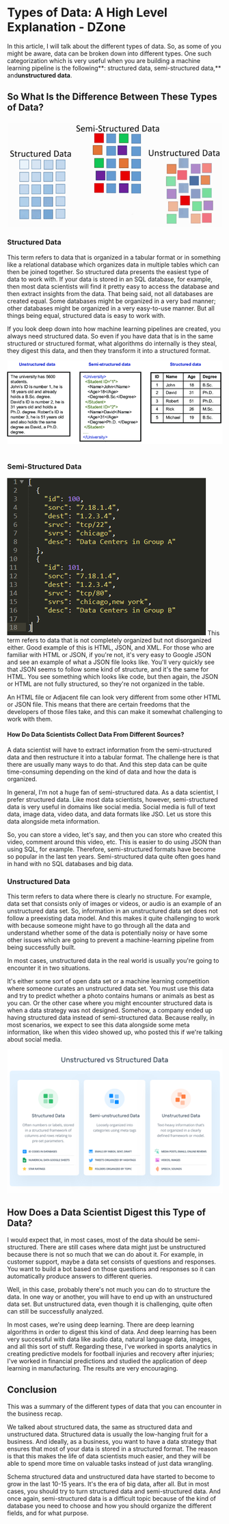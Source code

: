 # Types of Data: A High Level Explanation - DZone
In this article, I will talk about the different types of data. So, as some of you might be aware, data can be broken down into different types. One such categorization which is very useful when you are building a machine learning pipeline is the following**: structured data, semi-structured data,** and**unstructured data**.

So What Is the Difference Between These Types of Data?
------------------------------------------------------

### ![](_assets/16585173-1671194251060.png)

### Structured Data

This term refers to data that is organized in a tabular format or in something like a relational database which organizes data in multiple tables which can then be joined together. So structured data presents the easiest type of data to work with. If your data is stored in an SQL database, for example, then most data scientists will find it pretty easy to access the database and then extract insights from the data. That being said, not all databases are created equal. Some databases might be organized in a very bad manner; other databases might be organized in a very easy-to-use manner. But all things being equal, structured data is easy to work with.

If you look deep down into how machine learning pipelines are created, you always need structured data. So even if you have data that is in the same structured or structured format, what algorithms do internally is they steal, they digest this data, and then they transform it into a structured format.

![](_assets/16585174-unstructured-semi-structured-and-structured-data.png)
 

### Semi-Structured Data

![](_assets/16585175-json.png)
This term refers to data that is not completely organized but not disorganized either. Good example of this is HTML, JSON, and XML. For those who are familiar with HTML or JSON, if you're not, it's very easy to Google JSON and see an example of what a JSON file looks like. You'll very quickly see that JSON seems to follow some kind of structure, and it's the same for HTML. You see something which looks like code, but then again, the JSON or HTML are not fully structured, so they're not organized in the table.

An HTML file or Adjacent file can look very different from some other HTML or JSON file. This means that there are certain freedoms that the developers of those files take, and this can make it somewhat challenging to work with them.

#### How Do Data Scientists Collect Data From Different Sources?

A data scientist will have to extract information from the semi-structured data and then restructure it into a tabular format. The challenge here is that there are usually many ways to do that. And this step data can be quite time-consuming depending on the kind of data and how the data is organized.

In general, I'm not a huge fan of semi-structured data. As a data scientist, I prefer structured data. Like most data scientists, however, semi-structured data is very useful in domains like social media. Social media is full of text data, image data, video data, and data formats like JSO. Let us store this data alongside meta information.

So, you can store a video, let's say, and then you can store who created this video, comment around this video, etc. This is easier to do using JSON than using SQL, for example. Therefore, semi-structured formats have become so popular in the last ten years. Semi-structured data quite often goes hand in hand with no SQL databases and big data.

### Unstructured Data

This term refers to data where there is clearly no structure. For example, data set that consists only of images or videos, or audio is an example of an unstructured data set. So, information in an unstructured data set does not follow a preexisting data model. And this makes it quite challenging to work with because someone might have to go through all the data and understand whether some of the data is potentially noisy or have some other issues which are going to prevent a machine-learning pipeline from being successfully built.

In most cases, unstructured data in the real world is usually you're going to encounter it in two situations.

It's either some sort of open data set or a machine learning competition where someone curates an unstructured data set. You must use this data and try to predict whether a photo contains humans or animals as best as you can. Or the other case where you might encounter structured data is when a data strategy was not designed. Somehow, a company ended up having structured data instead of semi-structured data. Because really, in most scenarios, we expect to see this data alongside some meta information, like when this video showed up, who posted this if we're talking about social media.

![](_assets/16585176-image5.png)

How Does a Data Scientist Digest this Type of Data?
---------------------------------------------------

I would expect that, in most cases, most of the data should be semi-structured. There are still cases where data might just be unstructured because there is not so much that we can do about it. For example, in customer support, maybe a data set consists of questions and responses. You want to build a bot based on those questions and responses so it can automatically produce answers to different queries.

Well, in this case, probably there's not much you can do to structure the data. In one way or another, you will have to end up with an unstructured data set. But unstructured data, even though it is challenging, quite often can still be successfully analyzed.

In most cases, we're using deep learning. There are deep learning algorithms in order to digest this kind of data. And deep learning has been very successful with data like audio data, natural language data, images, and all this sort of stuff. Regarding these, I've worked in sports analytics in creating predictive models for football injuries and recovery after injuries; I've worked in financial predictions and studied the application of deep learning in manufacturing. The results are very encouraging.  

Conclusion
----------

This was a summary of the different types of data that you can encounter in the business recap.

We talked about structured data, the same as structured data and unstructured data. Structured data is usually the low-hanging fruit for a business. And ideally, as a business, you want to have a data strategy that ensures that most of your data is stored in a structured format. The reason is that this makes the life of data scientists much easier, and they will be able to spend more time on valuable tasks instead of just data wrangling.

Schema structured data and unstructured data have started to become to grow in the last 10-15 years. It's the era of big data, after all. But in most cases, you should try to turn structured data and semi-structured data. And once again, semi-structured data is a difficult topic because of the kind of database you need to choose and how you should organize the different fields, and for what purpose.
